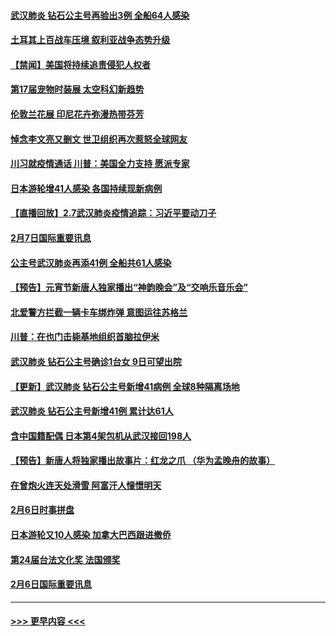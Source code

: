 #### [武汉肺炎 钻石公主号再验出3例 全船64人感染](../pages/prog202/a102771726.md?t=02081022) 
#### [土耳其上百战车压境 叙利亚战争态势升级](../pages/prog202/a102772132.md?t=02081022) 
#### [【禁闻】美国将持续追责侵犯人权者](../pages/prog202/a102772042.md?t=02081022) 
#### [第17届宠物时装展 太空科幻新趋势](../pages/prog202/a102772033.md?t=02081022) 
#### [伦敦兰花展 印尼花卉弥漫热带芬芳](../pages/prog202/a102772026.md?t=02081022) 
#### [悼念李文亮又删文 世卫组织再次惹怒全球网友](../pages/prog202/a102771968.md?t=02081022) 
#### [川习就疫情通话 川普：美国全力支持 愿派专家](../pages/prog202/a102771930.md?t=02081022) 
#### [日本游轮增41人感染 各国持续现新病例](../pages/prog202/a102771912.md?t=02081022) 
#### [【直播回放】2.7武汉肺炎疫情追踪：习近平要动刀子](../pages/prog202/a102771649.md?t=02081022) 
#### [2月7日国际重要讯息](../pages/prog202/a102771747.md?t=02081022) 
#### [公主号武汉肺炎再添41例 全船共61人感染](../pages/prog202/a102771703.md?t=02081022) 
#### [【预告】元宵节新唐人独家播出“神韵晚会”及“交响乐音乐会”](../pages/prog202/a102767674.md?t=02081022) 
#### [北爱警方拦截一辆卡车绑炸弹 意图运往苏格兰](../pages/prog202/a102771609.md?t=02081022) 
#### [川普：在也门击毙基地组织首脑拉伊米](../pages/prog202/a102771528.md?t=02081022) 
#### [武汉肺炎 钻石公主号确诊1台女 9日可望出院](../pages/prog202/a102771518.md?t=02081022) 
#### [【更新】武汉肺炎 钻石公主号新增41病例 全球8种隔离场地](../pages/prog202/a102770740.md?t=02081022) 
#### [武汉肺炎 钻石公主号新增41例 累计达61人](../pages/prog202/a102771486.md?t=02081022) 
#### [含中国籍配偶 日本第4架包机从武汉接回198人](../pages/prog202/a102771472.md?t=02081022) 
#### [【预告】新唐人将独家播出故事片：红龙之爪 （华为孟晚舟的故事）](../pages/prog202/a102767728.md?t=02081022) 
#### [在曾炮火连天处滑雪 阿富汗人憧憬明天](../pages/prog202/a102771290.md?t=02081022) 
#### [2月6日时事拼盘](../pages/prog202/a102771225.md?t=02081022) 
#### [日本游轮又10人感染 加拿大巴西跟进撤侨](../pages/prog202/a102771084.md?t=02081022) 
#### [第24届台法文化奖 法国颁奖](../pages/prog202/a102771032.md?t=02081022) 
#### [2月6日国际重要讯息](../pages/prog202/a102770794.md?t=02081022) 

----
#### [ >>> 更早内容 <<< ](../indexes/prog202-earlier.md)
